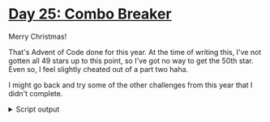 # [Day 25: Combo Breaker](https://adventofcode.com/2020/day/25)

Merry Christmas!

That's Advent of Code done for this year. At the time of writing this, I've not gotten all 49 stars up to this point, so I've got no way to get the 50th star. Even so, I feel slightly cheated out of a part two haha.

I might go back and try some of the other challenges from this year that I didn't complete.

<details><summary>Script output</summary>

```
❯ python .\python\ ft
AoC 2020: day 25 - Combo Breaker
Python 3.8.5

Test cases
1.1 pass in 0.0 seconds

Answers
Part 1: 297257 in 7.745995283126831 seconds
Part 2: 0 in 0.0 seconds
```

</details>
